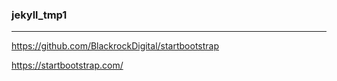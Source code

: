 ### jekyll_tmp1
---
https://github.com/BlackrockDigital/startbootstrap

https://startbootstrap.com/



```
```

```
```

```
```

